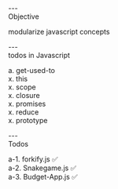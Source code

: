 ---\
Objective

modularize javascript concepts




---\
todos in Javascript


a. get-used-to\
x. this\
x. scope\
x. closure\
x. promises\
x. reduce\
x. prototype



---\
Todos


a-1. forkify.js :white_check_mark:\
a-2. Snakegame.js :white_check_mark:\
a-3. Budget-App.js :white_check_mark:
